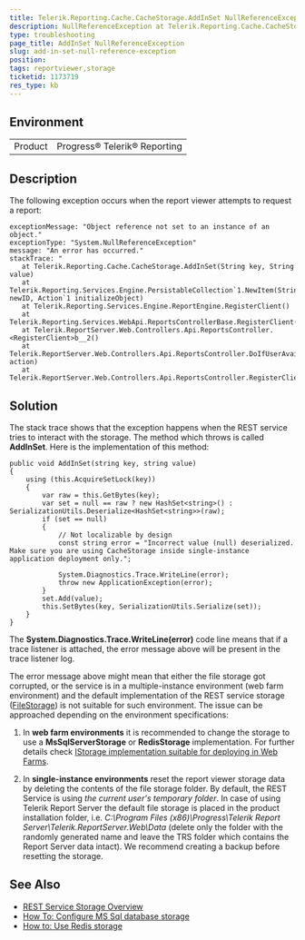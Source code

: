 ```yaml
---
title: Telerik.Reporting.Cache.CacheStorage.AddInSet NullReferenceException
description: NullReferenceException at Telerik.Reporting.Cache.CacheStorage.AddInSet(String key, String value)
type: troubleshooting
page_title: AddInSet NullReferenceException
slug: add-in-set-null-reference-exception
position: 
tags: reportviewer,storage
ticketid: 1173719
res_type: kb
---
```


## Environment
<table>
	<tr>
		<td>Product</td>
		<td>Progress® Telerik® Reporting</td>
	</tr>
</table>


## Description
The following exception occurs when the report viewer attempts to request a report:
```
exceptionMessage: "Object reference not set to an instance of an object."
exceptionType: "System.NullReferenceException"
message: "An error has occurred."
stackTrace: "
   at Telerik.Reporting.Cache.CacheStorage.AddInSet(String key, String value)
   at Telerik.Reporting.Services.Engine.PersistableCollection`1.NewItem(String newID, Action`1 initializeObject)
   at Telerik.Reporting.Services.Engine.ReportEngine.RegisterClient()
   at Telerik.Reporting.Services.WebApi.ReportsControllerBase.RegisterClient()
   at Telerik.ReportServer.Web.Controllers.Api.ReportsController.<RegisterClient>b__2()
   at Telerik.ReportServer.Web.Controllers.Api.ReportsController.DoIfUserAvailable(Func`1 action)
   at Telerik.ReportServer.Web.Controllers.Api.ReportsController.RegisterClient()"
```

## Solution
The stack trace shows that the exception happens when the REST service tries to interact with the storage. The method which throws is called **AddInSet**. Here is the implementation of this method:
``` CSharp
public void AddInSet(string key, string value)
{
    using (this.AcquireSetLock(key))
    {
        var raw = this.GetBytes(key);
        var set = null == raw ? new HashSet<string>() : SerializationUtils.Deserialize<HashSet<string>>(raw);
        if (set == null)
        {
            // Not localizable by design
            const string error = "Incorrect value (null) deserialized. Make sure you are using CacheStorage inside single-instance application deployment only.";
 
            System.Diagnostics.Trace.WriteLine(error);
            throw new ApplicationException(error);
        }
        set.Add(value);
        this.SetBytes(key, SerializationUtils.Serialize(set));
    }
}
```
The **System.Diagnostics.Trace.WriteLine(error)** code line means that if a trace listener is attached, the error message above will be present in the trace listener log.

The error message above might mean that either the file storage got corrupted, or the service is in a multiple-instance environment (web farm environment) and the default implementation of the REST service storage ([FileStorage](https://docs.telerik.com/reporting/t-telerik-reporting-cache-file-filestorage)) is not suitable for such environment. The issue can be approached depending on the environment specifications:

1. In **web farm environments** it is recommended to change the storage to use a **MsSqlServerStorage** or **RedisStorage** implementation. For further details check [IStorage implementation suitable for deploying in Web Farms](https://docs.telerik.com/reporting/telerik-reporting-rest-service-storage#istorage-implementation-suitable-for-deploying-in-web-farms).

2. In **single-instance environments** reset the report viewer storage data by deleting the contents of the file storage folder. By default, the REST Service is using *the current user's temporary folder*. In case of using Telerik Report Server the default file storage is placed in the product installation folder, i.e. *C:\Program Files (x86)\Progress\Telerik Report Server\Telerik.ReportServer.Web\Data* (delete only the folder with the randomly generated name and leave the TRS folder which contains the Report Server data intact). 
We recommend creating a backup before resetting the storage.



## See Also
* [REST Service Storage Overview](https://docs.telerik.com/reporting/telerik-reporting-rest-service-storage)
* [How To: Configure MS Sql database storage](https://docs.telerik.com/reporting/telerik-reporting-rest-howto-use-mssql-storage)
* [How to: Use Redis storage](https://docs.telerik.com/reporting/telerik-reporting-rest-howto-use-redis-storage)
